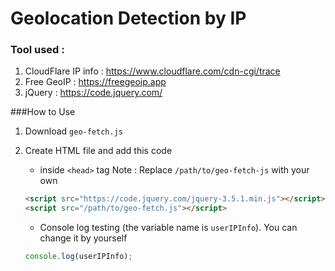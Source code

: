 # Geolocation Detection by IP
### Tool used :
1. CloudFlare IP info : https://www.cloudflare.com/cdn-cgi/trace
1. Free GeoIP : https://freegeoip.app
1. jQuery : https://code.jquery.com/

###How to Use
1. Download `geo-fetch.js`
1. Create HTML file and add this code
    * inside `<head>` tag
    Note : Replace `/path/to/geo-fetch-js` with your own
    ```html
    <script src="https://code.jquery.com/jquery-3.5.1.min.js"></script>
    <script src="/path/to/geo-fetch.js"></script>
    ```
    
    * Console log testing (the variable name is `userIPInfo`). You can change it by yourself
    ```javascript
    console.log(userIPInfo);
    ```
